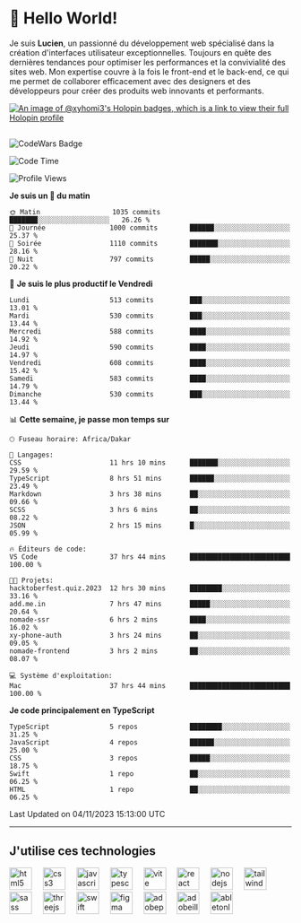 # 👋 Hello World!

Je suis **Lucien**, un passionné du développement web spécialisé dans la création d'interfaces utilisateur exceptionnelles. Toujours en quête des dernières tendances pour optimiser les performances et la convivialité des sites web. Mon expertise couvre à la fois le front-end et le back-end, ce qui me permet de collaborer efficacement avec des designers et des développeurs pour créer des produits web innovants et performants.

[![An image of @xyhomi3's Holopin badges, which is a link to view their full Holopin profile](https://holopin.me/xyhomi3)](https://holopin.io/@xyhomi3)

##

![CodeWars Badge](https://www.codewars.com/users/xyhomi3/badges/small)

<!--START_SECTION:waka-->
![Code Time](http://img.shields.io/badge/Code%20Time-191%20hrs%2039%20mins-blue)

![Profile Views](http://img.shields.io/badge/Vues%20du%20profil-5-blue)

**Je suis un 🐤 du matin** 

```text
🌞 Matin                  1035 commits        ███████░░░░░░░░░░░░░░░░░░   26.26 % 
🌆 Journée                1000 commits        ██████░░░░░░░░░░░░░░░░░░░   25.37 % 
🌃 Soirée                 1110 commits        ███████░░░░░░░░░░░░░░░░░░   28.16 % 
🌙 Nuit                   797 commits         █████░░░░░░░░░░░░░░░░░░░░   20.22 % 
```
📅 **Je suis le plus productif le Vendredi** 

```text
Lundi                    513 commits         ███░░░░░░░░░░░░░░░░░░░░░░   13.01 % 
Mardi                    530 commits         ███░░░░░░░░░░░░░░░░░░░░░░   13.44 % 
Mercredi                 588 commits         ████░░░░░░░░░░░░░░░░░░░░░   14.92 % 
Jeudi                    590 commits         ████░░░░░░░░░░░░░░░░░░░░░   14.97 % 
Vendredi                 608 commits         ████░░░░░░░░░░░░░░░░░░░░░   15.42 % 
Samedi                   583 commits         ████░░░░░░░░░░░░░░░░░░░░░   14.79 % 
Dimanche                 530 commits         ███░░░░░░░░░░░░░░░░░░░░░░   13.44 % 
```


📊 **Cette semaine, je passe mon temps sur** 

```text
🕑︎ Fuseau horaire: Africa/Dakar

💬 Langages: 
CSS                      11 hrs 10 mins      ███████░░░░░░░░░░░░░░░░░░   29.59 % 
TypeScript               8 hrs 51 mins       ██████░░░░░░░░░░░░░░░░░░░   23.49 % 
Markdown                 3 hrs 38 mins       ██░░░░░░░░░░░░░░░░░░░░░░░   09.66 % 
SCSS                     3 hrs 6 mins        ██░░░░░░░░░░░░░░░░░░░░░░░   08.22 % 
JSON                     2 hrs 15 mins       █░░░░░░░░░░░░░░░░░░░░░░░░   05.99 % 

🔥 Éditeurs de code: 
VS Code                  37 hrs 44 mins      █████████████████████████   100.00 % 

🐱‍💻 Projets: 
hacktoberfest.quiz.2023  12 hrs 30 mins      ████████░░░░░░░░░░░░░░░░░   33.16 % 
add.me.in                7 hrs 47 mins       █████░░░░░░░░░░░░░░░░░░░░   20.64 % 
nomade-ssr               6 hrs 2 mins        ████░░░░░░░░░░░░░░░░░░░░░   16.02 % 
xy-phone-auth            3 hrs 24 mins       ██░░░░░░░░░░░░░░░░░░░░░░░   09.05 % 
nomade-frontend          3 hrs 2 mins        ██░░░░░░░░░░░░░░░░░░░░░░░   08.07 % 

💻 Système d'exploitation: 
Mac                      37 hrs 44 mins      █████████████████████████   100.00 % 
```

**Je code principalement en TypeScript** 

```text
TypeScript               5 repos             ████████░░░░░░░░░░░░░░░░░   31.25 % 
JavaScript               4 repos             ██████░░░░░░░░░░░░░░░░░░░   25.00 % 
CSS                      3 repos             █████░░░░░░░░░░░░░░░░░░░░   18.75 % 
Swift                    1 repo              ██░░░░░░░░░░░░░░░░░░░░░░░   06.25 % 
HTML                     1 repo              ██░░░░░░░░░░░░░░░░░░░░░░░   06.25 % 
```




 Last Updated on 04/11/2023 15:13:00 UTC
<!--END_SECTION:waka-->
---

## J'utilise ces technologies

<div align="left">
  <img src="https://skillicons.dev/icons?i=html" height="40" alt="html5 logo"  />
  <img width="12" />
  <img src="https://skillicons.dev/icons?i=css" height="40" alt="css3 logo"  />
  <img width="12" />
  <img src="https://skillicons.dev/icons?i=js" height="40" alt="javascript logo"  />
  <img width="12" />
  <img src="https://skillicons.dev/icons?i=ts" height="40" alt="typescript logo"  />
  <img width="12" />
  <img src="https://skillicons.dev/icons?i=vite" height="40" alt="vite logo"  />
  <img width="12" />
  <img src="https://skillicons.dev/icons?i=react" height="40" alt="react logo"  />
  <img width="12" />
  <img src="https://cdn.jsdelivr.net/gh/devicons/devicon/icons/nodejs/nodejs-original.svg" height="40" alt="nodejs logo"  />
  <img width="12" />
  <img src="https://skillicons.dev/icons?i=tailwind" height="40" alt="tailwindcss logo"  />
  <img width="12" />
  <img src="https://skillicons.dev/icons?i=sass" height="40" alt="sass logo"  />
  <img width="12" />
  <img src="https://skillicons.dev/icons?i=threejs" height="40" alt="threejs logo"  />
  <img width="12" />
  <img src="https://skillicons.dev/icons?i=swift" height="40" alt="swift logo"  />
  <img width="12" />
  <img src="https://skillicons.dev/icons?i=figma" height="40" alt="figma logo"  />
  <img width="12" />
  <img src="https://skillicons.dev/icons?i=ps" height="40" alt="adobephotoshop logo"  />
  <img width="12" />
  <img src="https://skillicons.dev/icons?i=ai" height="40" alt="adobeillustrator logo"  />
  <img width="12" />
  <img src="https://skillicons.dev/icons?i=ableton" height="40" alt="abletonlive logo"  />
</div>



